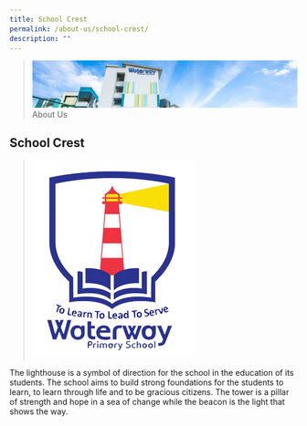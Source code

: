 ```yaml
---
title: School Crest
permalink: /about-us/school-crest/
description: ""
---
```

> ![](/images/Images/about-us_02.jpg)
> About Us 

## School Crest
> ![](/images/Images/Waterway-Logo.gif)

The lighthouse is a symbol of direction for the school in the education of its students. The school aims to build strong foundations for the students to learn, to learn through life and to be gracious citizens. The tower is a pillar of strength and hope in a sea of change while the beacon is the light that shows the way.
